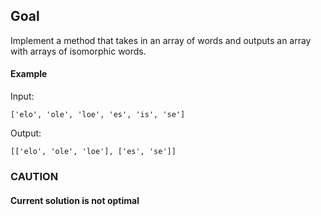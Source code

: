 ## Goal

Implement a method that takes in an array of words and outputs an array with arrays of isomorphic words.

#### Example

Input: 
```
['elo', 'ole', 'loe', 'es', 'is', 'se']

```

Output:
```
[['elo', 'ole', 'loe'], ['es', 'se']]
```

### CAUTION
#### Current solution is not optimal
